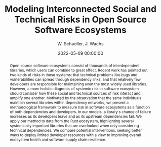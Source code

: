 ---
layout: pubs
date:   2022-05-09 00:00:00
categories: publication
permalink: publications/article_sross2022

title:  'Modeling Interconnected Social and Technical Risks in Open Source Software Ecosystems'
author:  W. Schueller, J. Wachs
shortwhere: 'arXiv preprint arXiv:2205.04268'

abstract: 'Open source software ecosystems consist of thousands of interdependent libraries, which users can combine to great effect. Recent work has pointed out two kinds of risks in these systems: that technical problems like bugs and vulnerabilities can spread through dependency links, and that relatively few developers are responsible for maintaining even the most widely used libraries. However, a more holistic diagnosis of systemic risk in software ecosystem should consider how these social and technical sources of risk interact and amplify one another. Motivated by the observation that the same individuals maintain several libraries within dependency networks, we present a methodological framework to measure risk in software ecosystems as a function of both dependencies and developers. In our models, a library s chance of failure increases as its developers leave and as its upstream dependencies fail. We apply our method to data from the Rust ecosystem, highlighting several systemically important libraries that are overlooked when only considering technical dependencies. We compare potential interventions, seeking better ways to deploy limited developer resources with a view to improving overall ecosystem health and software supply chain resilience.'

links:
  - type: pdf
    lk: https://arxiv.org/pdf/2205.04268
---